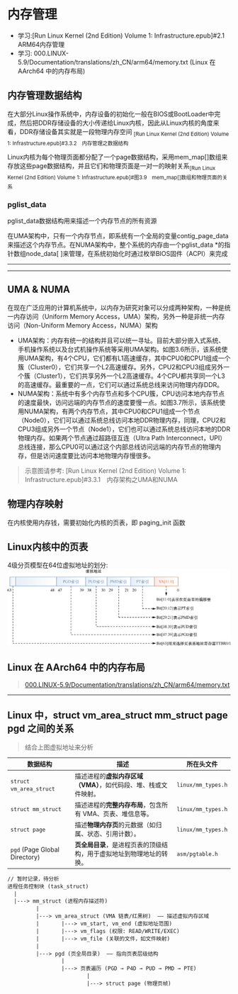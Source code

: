 # 内存管理
- 学习:[Run Linux Kernel (2nd Edition) Volume 1: Infrastructure.epub]#2.1　ARM64内存管理
- 学习: 000.LINUX-5.9/Documentation/translations/zh_CN/arm64/memory.txt (Linux 在 AArch64 中的内存布局)


## 内存管理数据结构
在大部分Linux操作系统中，内存设备的初始化一般在BIOS或BootLoader中完成，然后把DDR存储设备的大小传递给Linux内核，因此从Linux内核的角度来看，DDR存储设备其实就是一段物理内存空间 <sub>[Run Linux Kernel (2nd Edition) Volume 1: Infrastructure.epub]#3.3.2　内存管理之数据结构</sub>


Linux内核为每个物理页面都分配了一个page数据结构，采用mem_map[]数组来存放这些page数据结构，并且它们和物理页面是一对一的映射关系<sub>[Run Linux Kernel (2nd Edition) Volume 1: Infrastructure.epub]#图3.9　mem_map[]数组和物理页面的关系</sub>

###  pglist_data
pglist_data数据结构用来描述一个内存节点的所有资源

在UMA架构中，只有一个内存节点，即系统有一个全局的变量contig_page_data来描述这个内存节点。在NUMA架构中，整个系统的内存由一个pglist_data *的指针数组node_data[ ]来管理，在系统初始化时通过枚举BIOS固件（ACPI）来完成

---

---
## UMA & NUMA
在现在广泛应用的计算机系统中，以内存为研究对象可以分成两种架构，一种是统一内存访问（Uniform Memory Access，UMA）架构，另外一种是非统一内存访问（Non-Uniform Memory Access，NUMA）架构

- UMA架构：内存有统一的结构并且可以统一寻址。目前大部分嵌入式系统、手机操作系统以及台式机操作系统等采用UMA架构。如图3.6所示，该系统使用UMA架构，有4个CPU，它们都有L1高速缓存，其中CPU0和CPU1组成一个簇（Cluster0），它们共享一个L2高速缓存。另外，CPU2和CPU3组成另外一个簇（Cluster1），它们共享另外一个L2高速缓存。4个CPU都共享同一个L3的高速缓存。最重要的一点，它们可以通过系统总线来访问物理内存DDR。
- NUMA架构：系统中有多个内存节点和多个CPU簇，CPU访问本地内存节点的速度最快，访问远端的内存节点的速度要慢一点。如图3.7所示，该系统使用NUMA架构，有两个内存节点，其中CPU0和CPU1组成一个节点（Node0），它们可以通过系统总线访问本地DDR物理内存，同理，CPU2和CPU3组成另外一个节点（Node1），它们也可以通过系统总线访问本地的DDR物理内存。如果两个节点通过超路径互连（Ultra Path Interconnect，UPI）总线连接，那么CPU0可以通过这个内部总线访问远端的内存节点的物理内存，但是访问速度要比访问本地物理内存慢很多。

> 示意图请参考: [Run Linux Kernel (2nd Edition) Volume 1: Infrastructure.epub]#3.3.1　内存架构之UMA和NUMA

## 物理内存映射
在内核使用内存钱，需要初始化内核的页表，即 paging_init 函数

## Linux内核中的页表
4级分页模型在64位虚拟地址的划分:![va_part.png](./999.IMGS/va_part.png)

## Linux 在 AArch64 中的内存布局
> [000.LINUX-5.9/Documentation/translations/zh_CN/arm64/memory.txt](../../000.SOURCE_CODE/000.LINUX-5.9/000.LINUX-5.9/Documentation/translations/zh_CN/arm64/memory.txt)


---

## Linux 中，struct vm_area_struct  mm_struct page pgd 之间的关系
> 结合上图虚拟地址来分析

| **数据结构** | **描述**  | **所在头文件** |
|-----------|-----------|-----------|
| `struct vm_area_struct` | 描述进程的**虚拟内存区域（VMA）**，如代码段、堆、栈或文件映射。  | `linux/mm_types.h`         |
| `struct mm_struct`      | 描述进程的**完整内存布局**，包含所有 VMA、页表、堆信息等。      | `linux/mm_types.h`         |
| `struct page`           | 描述**物理内存页**的元数据（如归属、状态、引用计数）。           | `linux/mm_types.h`         |
| `pgd` (Page Global Directory) | **页全局目录**，是进程页表的顶级结构，用于虚拟地址到物理地址的转换。 | `asm/pgtable.h`    |


```txt
// 暂时记录，待分析
进程任务控制块 (task_struct)
  |
  |---> mm_struct (进程内存描述符)
         |
         |---> vm_area_struct (VMA 链表/红黑树)  —— 描述虚拟内存区域
         |       |---> vm_start, vm_end (虚拟地址范围)
         |       |---> vm_flags (权限: READ/WRITE/EXEC)
         |       |---> vm_file (关联的文件，如文件映射)
         |
         |---> pgd (页全局目录)  —— 指向页表层级结构
                 |
                 |---> 页表遍历 (PGD → P4D → PUD → PMD → PTE)
                         |
                         |---> struct page (物理页帧)
```
